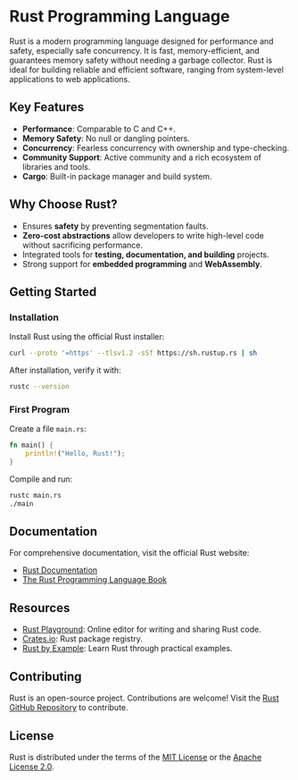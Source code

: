 # Rust Programming Language

Rust is a modern programming language designed for performance and safety, especially safe concurrency. It is fast, memory-efficient, and guarantees memory safety without needing a garbage collector. Rust is ideal for building reliable and efficient software, ranging from system-level applications to web applications.

## Key Features

- **Performance**: Comparable to C and C++.
- **Memory Safety**: No null or dangling pointers.
- **Concurrency**: Fearless concurrency with ownership and type-checking.
- **Community Support**: Active community and a rich ecosystem of libraries and tools.
- **Cargo**: Built-in package manager and build system.

## Why Choose Rust?

- Ensures **safety** by preventing segmentation faults.
- **Zero-cost abstractions** allow developers to write high-level code without sacrificing performance.
- Integrated tools for **testing, documentation, and building** projects.
- Strong support for **embedded programming** and **WebAssembly**.

## Getting Started

### Installation

Install Rust using the official Rust installer:

```bash
curl --proto '=https' --tlsv1.2 -sSf https://sh.rustup.rs | sh
```

After installation, verify it with:

```bash
rustc --version
```

### First Program

Create a file `main.rs`:

```rust
fn main() {
    println!("Hello, Rust!");
}
```

Compile and run:

```bash
rustc main.rs
./main
```

## Documentation

For comprehensive documentation, visit the official Rust website:

- [Rust Documentation](https://doc.rust-lang.org/)
- [The Rust Programming Language Book](https://doc.rust-lang.org/book/)

## Resources

- [Rust Playground](https://play.rust-lang.org/): Online editor for writing and sharing Rust code.
- [Crates.io](https://crates.io/): Rust package registry.
- [Rust by Example](https://doc.rust-lang.org/rust-by-example/): Learn Rust through practical examples.

## Contributing

Rust is an open-source project. Contributions are welcome! Visit the [Rust GitHub Repository](https://github.com/rust-lang/rust) to contribute.

## License

Rust is distributed under the terms of the [MIT License](https://opensource.org/licenses/MIT) or the [Apache License 2.0](https://www.apache.org/licenses/LICENSE-2.0).
